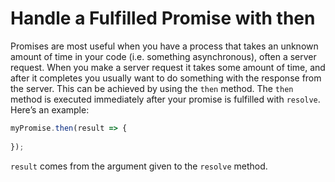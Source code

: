 # Handle a Fulfilled Promise with then

Promises are most useful when you have a process that takes an unknown amount of time in your code (i.e. something asynchronous), often a server request. When you make a server request it takes some amount of time, and after it completes you usually want to do something with the response from the server. This can be achieved by using the ```then``` method. The ```then``` method is executed immediately after your promise is fulfilled with ```resolve```. Here’s an example:
```javascript
myPromise.then(result => {
  
});
```
```result``` comes from the argument given to the ```resolve``` method.
